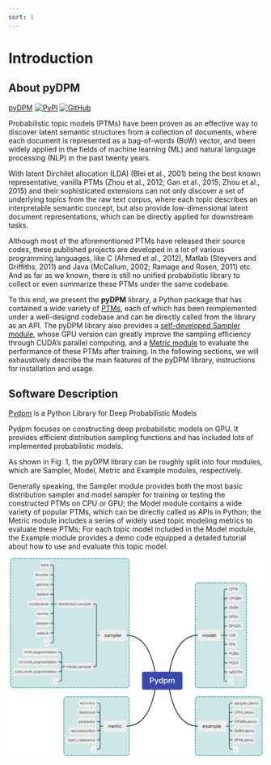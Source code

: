 ```yaml
---
sort: 1
---
```


# Introduction

## About pyDPM

[pyDPM](https://github.com/BoChenGroup/pydpm)   [![PyPI](https://img.shields.io/pypi/v/gluonts.svg?style=flat-square)](https://pypi.org/project/gluonts/)   [![GitHub](https://img.shields.io/github/license/awslabs/gluon-ts.svg?style=flat-square)](./LICENSE)

Probabilistic topic models (PTMs) have been proven as an effective way to discover latent semantic structures from a collection of documents, where each document is represented as a
bag-of-words (BoW) vector, and been widely applied in the fields of machine learning (ML)
and natural language processing (NLP) in the past twenty years. 

With latent Dirchilet allocation (LDA) (Blei et al., 2001) being the best known representative, vanilla PTMs (Zhou et al., 2012; Gan et al., 2015; Zhou et al., 2015) and their sophisticated extensions can not only discover a set of underlying topics from the raw text corpus, where each topic describes an interpretable semantic concept, but also provide low-dimensional latent document representations, which can be directly applied for downstream tasks.


Although most of the aforementioned PTMs have released their source codes, these published projects are developed in a lot of various programming languages, like C (Ahmed et al., 2012), Matlab (Steyvers and Griffiths, 2011) and Java (McCallum, 2002; Ramage and Rosen, 2011) etc. And as far as we known, there is still no unified probabilistic library to collect or even summarize these PTMs under the same codebase. 

To this end, we present the **pyDPM** library, a Python package that has contained a wide variety of [PTMs](https://dustone-mu.github.io/Model/), each of which has been reimplemented under a well-designd codebase and can be directly called from the library as an API. The pyDPM library also provides a [self-developed Sampler module](https://dustone-mu.github.io/Sample/), whose GPU version can greatly improve the sampling efficiency through CUDA’s parallel computing, and a [Metric module](https://dustone-mu.github.io/Metric/) to evaluate the performance of these PTMs after training. In the following sections, we will exhaustively describe the main features of the pyDPM library, instructions for installation and usage.

## Software Description

[Pydpm](https://github.com/BoChenGroup/pydpm) is a Python Library for Deep Probabilistic Models

Pydpm focuses on constructing deep probabilistic models on GPU. It provides efficient distribution sampling functions and has included lots of implemented probabilistic models.

As shown in Fig. 1, the pyDPM library can be roughly split into four modules, which are Sampler, Model, Metric and Example modules, respectively. 

Generally speaking, the Sampler module provides both the most basic distribution sampler and model sampler for training or testing the constructed PTMs on CPU or GPU; the Model module contains a wide variety of popular PTMs, which can be directly called as APIs in Python; the Metric module includes a series of widely used topic modeling metrics to evaluate these PTMs; For each topic model included in the Model module, the Example module provides a demo code equipped a detailed tutorial about how to use and evaluate this topic model.

![Image text](https://raw.githubusercontent.com/BoChenGroup/pydpm/master/pydpm_framework.png "Figure 1: The whole framework of the developed pyDPM library, including Sampler, Model, Metric and Example modules.")

